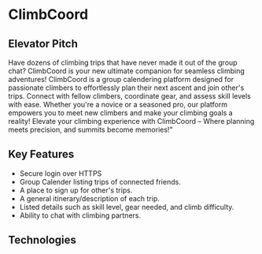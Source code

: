 # ClimbCoord

## Elevator Pitch

Have dozens of climbing trips that have never made it out of the group chat? ClimbCoord is your new ultimate companion for seamless climbing adventures! ClimbCoord is a group calendering platform designed for passionate climbers to effortlessly plan their next ascent and join other's trips. Connect with fellow climbers, coordinate gear, and assess skill levels with ease. Whether you're a novice or a seasoned pro, our platform empowers you to meet new climbers and make your climbing goals a reality! Elevate your climbing experience with ClimbCoord – Where planning meets precision, and summits become memories!"

## Key Features
- Secure login over HTTPS
- Group Calender listing trips of connected friends. 
- A place to sign up for other's trips. 
- A general itinerary/description of each trip. 
- Listed details such as skill level, gear needed, and climb difficulty. 
- Ability to chat with climbing partners. 

## Technologies
